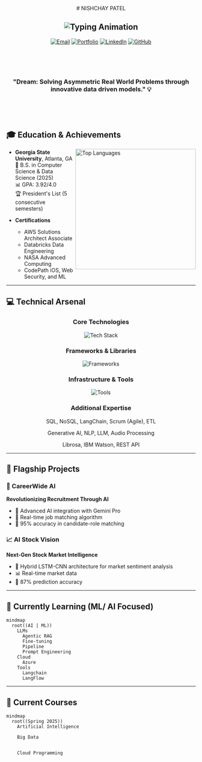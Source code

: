 <div align="center">
  # NISHCHAY PATEL
  
![Typing Animation](https://readme-typing-svg.demolab.com?font=Fira+Code&weight=600&size=28&duration=4000&pause=1000&color=6AD3F7&center=true&vCenter=true&width=500&lines=AI+%26+ML+Engineer;Software+Engineer;Data+Engineer;)
---
[![Email](https://img.shields.io/badge/Email-nishchay22.03.2003%40gmail.com-EA4335?style=flat-square)](mailto:nishchay22.03.2003@gmail.com)
[![Portfolio](https://img.shields.io/badge/Portfolio-patelnishchay.vercel.app-4285F4?style=flat-square)](https://patelnishchay.vercel.app/)
[![LinkedIn](https://img.shields.io/badge/LinkedIn-nishchay--pat-0A66C2?style=flat-square&logo=linkedin)](https://www.linkedin.com/in/nishchay-pat/)
[![GitHub](https://img.shields.io/badge/GitHub-Nishchaypat-181717?style=flat-square&logo=github)](https://github.com/Nishchaypat)

</div>
</br></br></br>

<div align="center">

### "Dream: Solving Asymmetric Real World Problems through innovative data driven models." 💡

</div>

</br></br></br>

## 🎓 Education & Achievements

<img align="right" src="https://github-readme-stats.vercel.app/api/top-langs/?username=Nishchaypat&layout=compact&theme=react&hide_border=true" width="320" alt="Top Languages">

- **Georgia State University**, Atlanta, GA  
  🎯 B.S. in Computer Science & Data Science (2025)  
  📊 GPA: 3.92/4.0  
  🏆 President's List (5 consecutive semesters)

- **Certifications**  
  - AWS Solutions Architect Associate
  - Databricks Data Engineering
  - NASA Advanced Computing
  - CodePath iOS, Web Security, and ML

---

## 💻 Technical Arsenal

<div align="center">

### Core Technologies
![Tech Stack](https://skillicons.dev/icons?i=py,html,css,js,django,react,nodejs,flask,java,c&theme=dark)

### Frameworks & Libraries
![Frameworks](https://skillicons.dev/icons?i=tensorflow,pytorch,spark,bert&theme=dark)

### Infrastructure & Tools
![Tools](https://skillicons.dev/icons?i=aws,gcp,git,docker,mongodb,postgres,kubernetes&theme=dark)

### Additional Expertise

SQL, NoSQL, LangChain, Scrum (Agile), ETL
 
Generative AI, NLP, LLM, Audio Processing

Librosa, IBM Watson, REST API

</div>

---

## 🚀 Flagship Projects

### 🤖 CareerWide AI
**Revolutionizing Recruitment Through AI**
- 🧠 Advanced AI integration with Gemini Pro
- 🔄 Real-time job matching algorithm
- 🎯 95% accuracy in candidate-role matching

### 📈 AI Stock Vision
**Next-Gen Stock Market Intelligence**
- 🤖 Hybrid LSTM-CNN architecture for market sentiment analysis
- 📊 Real-time market data
- 🎯 87% prediction accuracy


---

## 🌱 Currently Learning (ML/ AI Focused)

```mermaid
mindmap
  root((AI | ML))
    LLMs
      Agentic RAG
      Fine-tuning
      Pipeline
      Prompt Engineering
    Cloud
      Azure
    Tools
      Langchain
      LangFlow
```

---

## 📓 Current Courses

```mermaid
mindmap
  root((Spring 2025))
    Artificial Intelligence
      
    Big Data
      
      
    Cloud Programming
```
